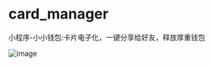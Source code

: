 # card_manager
小程序-小小钱包:卡片电子化，一键分享给好友，释放厚重钱包



![image](https://github.com/pengweiqiang/card_manager/blob/master/images/code.jpg)

